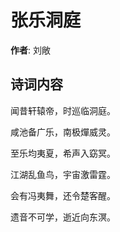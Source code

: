 # 张乐洞庭

**作者**: 刘敞

## 诗词内容

闻昔轩辕帝，时巡临洞庭。

咸池备广乐，南极燀威灵。

至乐均夷夏，希声入窈冥。

江湖乱鱼鸟，宇宙激雷霆。

会有冯夷舞，还令楚客醒。

遗音不可学，逝近向东溟。

